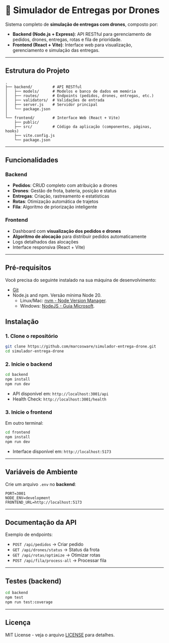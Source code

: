 # 🚁 Simulador de Entregas por Drones

Sistema completo de **simulação de entregas com drones**, composto por:

* **Backend (Node.js + Express)**: API RESTful para gerenciamento de pedidos, drones, entregas, rotas e fila de prioridade.
* **Frontend (React + Vite)**: Interface web para visualização, gerenciamento e simulação das entregas.

---

## Estrutura do Projeto

```
.
├── backend/         # API RESTful
│   ├── models/      # Modelos e banco de dados em memória
│   ├── routes/      # Endpoints (pedidos, drones, entregas, etc.)
│   ├── validators/  # Validações de entrada
│   ├── server.js    # Servidor principal
│   └── package.json
│
└── frontend/        # Interface Web (React + Vite)
    ├── public/      
    ├── src/         # Código da aplicação (componentes, páginas, hooks)
    ├── vite.config.js
    └── package.json
```

---

## Funcionalidades

### Backend

* **Pedidos**: CRUD completo com atribuição a drones
* **Drones**: Gestão de frota, bateria, posição e status
* **Entregas**: Criação, rastreamento e estatísticas
* **Rotas**: Otimização automática de trajetos
* **Fila**: Algoritmo de priorização inteligente

### Frontend

* Dashboard com **visualização dos pedidos e drones**
* **Algoritmo de alocação** para distribuir pedidos automaticamente
* Logs detalhados das alocações
* Interface responsiva (React + Vite)

---

## Pré-requisitos

Você precisa do seguinte instalado na sua máquina de desenvolvimento:

* [Git](https://git-scm.com/downloads)
* Node.js and npm. Versão mínima Node 20.
  - Linux/Mac: [nvm - Node Version Manager](https://github.com/nvm-sh/nvm).
  - Windows: [NodeJS - Guia Microsoft](https://docs.microsoft.com/en-us/windows/dev-environment/javascript/nodejs-on-windows).

## Instalação

### 1. Clone o repositório

```bash
git clone https://github.com/marcosware/simulador-entrega-drone.git
cd simulador-entrega-drone
```

### 2. Inicie o backend

```bash
cd backend
npm install
npm run dev
```

* API disponível em: `http://localhost:3001/api`
* Health Check: `http://localhost:3001/health`

### 3. Inicie o frontend

Em outro terminal:

```bash
cd frontend
npm install
npm run dev
```

* Interface disponível em: `http://localhost:5173`

---

## Variáveis de Ambiente

Crie um arquivo `.env` no **backend**:

```env
PORT=3001
NODE_ENV=development
FRONTEND_URL=http://localhost:5173
```

---

## Documentação da API

Exemplo de endpoints:

* `POST /api/pedidos` → Criar pedido
* `GET /api/drones/status` → Status da frota
* `GET /api/rotas/optimize` → Otimizar rotas
* `POST /api/fila/process-all` → Processar fila

---


## Testes (backend)

```bash
cd backend
npm test
npm run test:coverage
```

---

## Licença

MIT License - veja o arquivo [LICENSE](LICENSE) para detalhes.
